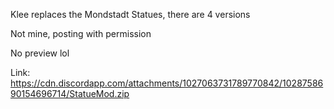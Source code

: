 Klee replaces the Mondstadt Statues, there are 4 versions  
  
Not mine, posting with permission

No preview lol  

Link: https://cdn.discordapp.com/attachments/1027063731789770842/1028758690154696714/StatueMod.zip